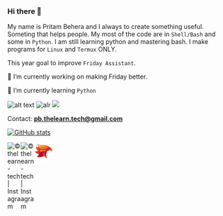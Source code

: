 ### Hi there 👋

<!--
**thelearn-tech/thelearn-tech** is a ✨ _special_ ✨ repository because its `README.md` (this file) appears on your GitHub profile.

Here are some ideas to get you started:

-  ...
- 🌱 I’m currently learning Everything at once.
- 👯 I’m looking to collaborate on ...
- 🤔 I’m looking for help with ...
- 💬 Ask me about ...
- 📫 How to reach me: ...
- 😄 Pronouns: ...
- ⚡ Fun fact: ...
-->
My name is Pritam Behera and I always to create something useful. Someting that helps people. 
My most of the code are in `Shell/Bash` and some in `Python`. 
I am still learning python and mastering bash.
I make programs for `Linux` and `Termux` ONLY. 

This year goal to improve `Friday Assistant`.


🔭 I’m currently working on making Friday better.

🌱 I’m currently learning `Python`

![alt text](https://img.shields.io/badge/Codes-Maintained-green)
![alr](https://img.shields.io/badge/Code_in-Shell/Bash-orange)
![](https://img.shields.io/badge/Code_in-python-blue)

Contact: **pb.thelearn.tech@gmail.com**

[![GitHub stats](https://github-readme-stats.vercel.app/api?username=thelearn-tech)](https://github.com/anuraghazra/github-readme-stats)


[<img align="left" alt="©thelearn-tech | Instagram" width="30px" src="" />](https://instagram.com/thelearn_tech)

[<img align="left" alt="©thelearn-tech | Instagram" width="30px" src="https://image.flaticon.com/icons/png/512/174/174855.png" />](https://instagram.com/thelearn_tech)

[<img align="left" alt="©thelearn-tech | Website" width="44px" src="https://raw.githubusercontent.com/thelearn-tech/img/main/IMG_20210629_003003.png" />](https://thelearn-tech.github.io/website)



